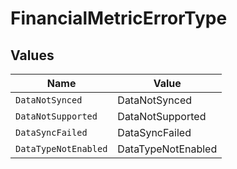 # FinancialMetricErrorType


## Values

| Name                 | Value                |
| -------------------- | -------------------- |
| `DataNotSynced`      | DataNotSynced        |
| `DataNotSupported`   | DataNotSupported     |
| `DataSyncFailed`     | DataSyncFailed       |
| `DataTypeNotEnabled` | DataTypeNotEnabled   |